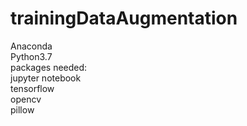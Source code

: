# trainingDataAugmentation
Anaconda  
Python3.7  
packages needed:  
jupyter notebook  
tensorflow  
opencv  
pillow  

